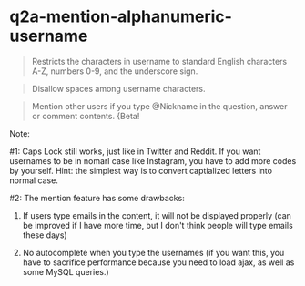 # q2a-mention-alphanumeric-username

> Restricts the characters in username to standard English characters A-Z, numbers 0-9, and the underscore sign.

> Disallow spaces among username characters.

> Mention other users if you type @Nickname in the question, answer or comment contents. 
  {Beta! 
  
  Note:
  
  #1: Caps Lock still works, just like in Twitter and Reddit. If you want usernames to be in nomarl case like Instagram, you have to add more codes by yourself. Hint: the simplest way is to convert captialized letters into normal case.
  
  #2: The mention feature has some drawbacks:
  
1. If users type emails in the content, it will not be displayed properly (can be improved if I have more time, but I don't think people will type emails these days) 

2. No autocomplete when you type the usernames (if you want this, you have to sacrifice performance because you need to load ajax, as well as some MySQL queries.)


